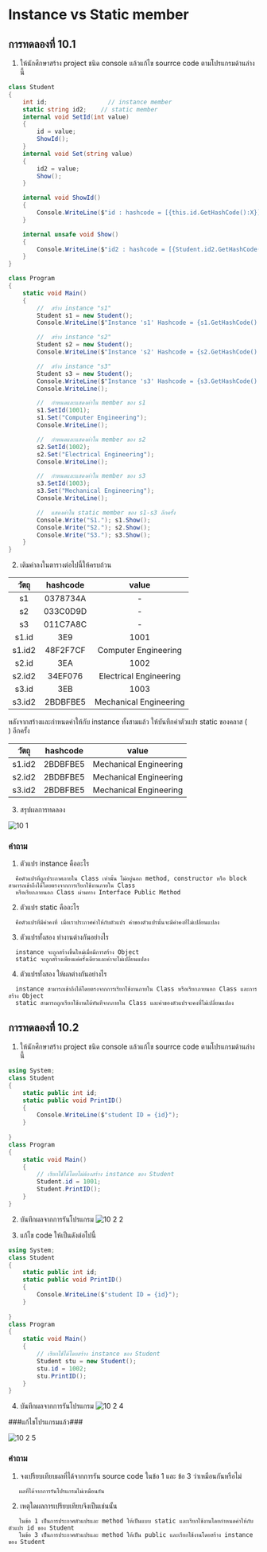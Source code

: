 # Instance vs Static member #

##  การทดลองที่ 10.1 ##

1. ให้นักศึกษาสร้าง project ชนิด console แล้วแก้ไข  sourrce code ตามโปรแกรมด้านล่างนี้


```cs
class Student
{
    int id;                 // instance member
    static string id2;    // static member
    internal void SetId(int value)
    {
        id = value;
        ShowId();
    }
    internal void Set(string value)
    {
        id2 = value;
        Show();
    }

    internal void ShowId()
    {
        Console.WriteLine($"id : hashcode = [{this.id.GetHashCode():X}], value = {id}");
    }

    internal unsafe void Show()
    {
        Console.WriteLine($"id2 : hashcode = [{Student.id2.GetHashCode():X}], value = {id2}");
    }
}

class Program
{
    static void Main()
    {
        //  สร้าง instance "s1"
        Student s1 = new Student();
        Console.WriteLine($"Instance 's1' Hashcode = {s1.GetHashCode():X8}");

        //  สร้าง instance "s2"
        Student s2 = new Student();
        Console.WriteLine($"Instance 's2' Hashcode = {s2.GetHashCode():X8}");

        //  สร้าง instance "s3"
        Student s3 = new Student();
        Console.WriteLine($"Instance 's3' Hashcode = {s3.GetHashCode():X8}");
        Console.WriteLine();

        //  กำหนดและแสดงค่าใน member ของ s1
        s1.SetId(1001);
        s1.Set("Computer Engineering");
        Console.WriteLine();

        //  กำหนดและแสดงค่าใน member ของ s2
        s2.SetId(1002);
        s2.Set("Electrical Engineering");
        Console.WriteLine();

        //  กำหนดและแสดงค่าใน member ของ s3
        s3.SetId(1003);
        s3.Set("Mechanical Engineering");
        Console.WriteLine();

        //  แสดงค่าใน static member ของ s1-s3 อีกครั้ง
        Console.Write("S1."); s1.Show();
        Console.Write("S2."); s2.Show();
        Console.Write("S3."); s3.Show();
    }
} 

```

2. เติมค่าลงในตารางต่อไปนี้ให้ครบถ้วน


|  วัตถุ  |hashcode| 	   value	  |
|:-----:|:------:|:--------------------:|
| s1    |0378734A| -    	      	|
| s2    |033C0D9D| -    	      	|
| s3    |011C7A8C| -    	      	|
| s1.id |3E9	 |1001			|
| s1.id2|48F2F7CF|Computer Engineering	|
| s2.id |3EA	 |1002			|
| s2.id2|34EF076|Electrical Engineering|
| s3.id |3EB	 |1003			|
| s3.id2|2BDBFBE5|Mechanical Engineering|

หลังจากสร้างและกำหนดค่าให้กับ instance ทั้งสามแล้ว ให้บันทึกค่าตัวแปร static ของคลาส (`    `) อีกครั้ง

|   วัตถุ    |hashcode| 	value	     |
|----------|--------|----------------------|
| s1.id2   |2BDBFBE5|Mechanical Engineering|
| s2.id2   |2BDBFBE5|Mechanical Engineering|
| s3.id2   |2BDBFBE5|Mechanical Engineering|


3. สรุปผลการทดลอง

![10 1](https://user-images.githubusercontent.com/89035964/167916502-3bc4488d-8544-42f7-98bf-f5ac64d1463b.png)


### คำถาม ###
1. ตัวแปร instance คืออะไร
```
  คือตัวแปรที่ถูกประกาศภายใน Class เท่านั้น ไม่อยู่นอก method, constructor หรือ block สามารถเข้าถึงได้โดยตรงจากการเรียกใช้งานภายใน Class 
  หรือเรียกภายนอก Class ผ่านทาง Interface Public Method
```
2. ตัวแปร static คืออะไร
```
  คือตัวแปรที่มีค่าคงที่ เมื่อเราประกาศค่าให้กับตัวแปร ค่าของตัวแปรนั้นจะมีค่าคงที่ไม่เปลี่ยนแปลง
```
3. ตัวแปรทั้งสอง ทำงานต่างกันอย่างไร
```
  instance จะถูกสร้างขึ้นใหม่เมื่อมีการสร้าง Object
  static จะถูกสร้างเพียงแค่ครั้งเดียวและค่าจะไม่เปลี่ยนแปลง
```
4. ตัวแปรทั้งสอง ให้ผลต่างกันอย่างไร

```
  instance สามารถเข้าถึงได้โดยตรงจากการเรียกใช้งานภายใน Class หรือเรียกภายนอก Class และการสร้าง Object
  static สามารถถูกเรียกใช้งานได้ทันทีจากภายใน Class และค่าของตัวแปรจะคงที่ไม่เปลี่ยนแปลง
```


##  การทดลองที่ 10.2 ##

1. ให้นักศึกษาสร้าง project ชนิด console แล้วแก้ไข  sourrce code ตามโปรแกรมด้านล่างนี้

```cs
using System;
class Student
{
	static public int id;
	static public void PrintID()
	{
        Console.WriteLine($"student ID = {id}");
	}
	
}
class Program
{
	static void Main()
	{
		// เรียกใช้ได้โดยไม่ต้องสร้าง instance ของ Student
		Student.id = 1001;
		Student.PrintID();
	}
}
```

2. บันทึกผลจากการรันโปรแกรม
![10 2 2](https://user-images.githubusercontent.com/89035964/167917159-d5e63c6e-c0e0-4406-a5e5-42dbcb91b39b.png)

3. แก้ไข code ให้เป็นดังต่อไปนี้

```cs
using System;
class Student
{
	static public int id;
	static public void PrintID()
	{
        Console.WriteLine($"student ID = {id}");
	}
	
}
class Program
{
	static void Main()
	{
		// เรียกใช้ได้โดยสร้าง instance ของ Student
		Student stu = new Student();
		stu.id = 1002;
		stu.PrintID();
	}
}
```
4. บันทึกผลจากการรันโปรแกรม
![10 2 4](https://user-images.githubusercontent.com/89035964/167917170-a6660593-4def-4d4b-8c19-8d8dd4d6f0c7.png)

###แก้ไขโปรแกรมแล้ว###

![10 2 5](https://user-images.githubusercontent.com/89035964/167917604-2661e7f1-25ed-4bf4-9d59-802297e1ab0f.png)


###  คำถาม ### 
1. จงเปรียบเทียบผลที่ได้จากการรัน source code ในข้อ 1 และ ข้อ 3 ว่าเหมือนกันหรือไม่
```
   ผลที่ได้จากการรันโปรแกรมไม่เหมือนกัน
```
2. เหตุใดผลการเปรียบเทียบจึงเป็นเช่นนั้น

```
   ในข้อ 1 เป็นการประกาศตัวแปรและ method ให้เป็นแบบ static และเรียกใช้งานโดยกำหนดค่าให้กับตัวแปร id ของ Student
   ในข้อ 3 เป็นการประกาศตัวแปรและ method ให้เป็น public และเรียกใช้งานโดยสร้าง instance ของ Student
```


